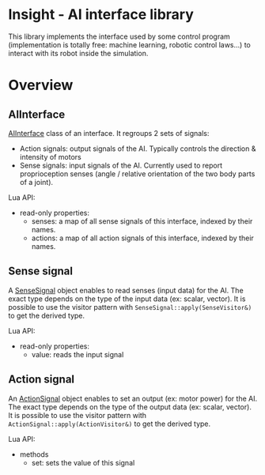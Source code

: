 # Insight - AI interface library

This library implements the interface used by some control program (implementation is totally free: machine learning, robotic control laws...) to interact with its robot inside the simulation.


# Overview

## AIInterface

[AIInterface](include/AIInterface.hpp) class of an interface. It regroups 2 sets of signals:

- Action signals: output signals of the AI. Typically controls the direction & intensity of motors
- Sense signals: input signals of the AI. Currently used to report proprioception senses (angle / relative orientation of the two body parts of a joint).

Lua API:

- read-only properties:
  - senses: a map of all sense signals of this interface, indexed by their names.
  - actions: a map of all action signals of this interface, indexed by their names.

## Sense signal

A [SenseSignal](include/SenseSignal.hpp) object enables to read senses (input data) for the AI. The exact type depends on the type of the input data (ex: scalar, vector). It is possible to use the visitor pattern with `SenseSignal::apply(SenseVisitor&)` to get the derived type.

Lua API:

- read-only properties:
  - value: reads the input signal

## Action signal

An [ActionSignal](include/ActionSignal.hpp) object enables to set an output (ex: motor power) for the AI. The exact type depends on the type of the output data (ex: scalar, vector). It is possible to use the visitor pattern with `ActionSignal::apply(ActionVisitor&)` to get the derived type.

Lua API:

- methods
  - set: sets the value of this signal
